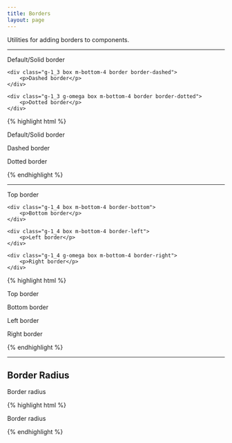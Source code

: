 ```yaml
---
title: Borders
layout: page
---
```


<p class="t-4">Utilities for adding borders to components.</p>

<hr />

<div class="container-m">
    <div class="g-1_3 box m-bottom-4 border">
        <p>Default/Solid border</p>
    </div>

    <div class="g-1_3 box m-bottom-4 border border-dashed">
        <p>Dashed border</p>
    </div>

    <div class="g-1_3 g-omega box m-bottom-4 border border-dotted">
        <p>Dotted border</p>
    </div>
</div>

{% highlight html %}
<div class="g-1_3 box m-bottom-4 border">
    <p>Default/Solid border</p>
</div>

<div class="g-1_3 box m-bottom-4 border border-dashed">
    <p>Dashed border</p>
</div>

<div class="g-1_3 g-omega box m-bottom-4 border border-dotted">
    <p>Dotted border</p>
</div>
{% endhighlight %}

<hr />

<div class="container-m">
    <div class="g-1_4 box m-bottom-4 border-top">
        <p>Top border</p>
    </div>

    <div class="g-1_4 box m-bottom-4 border-bottom">
        <p>Bottom border</p>
    </div>

    <div class="g-1_4 box m-bottom-4 border-left">
        <p>Left border</p>
    </div>

    <div class="g-1_4 g-omega box m-bottom-4 border-right">
        <p>Right border</p>
    </div>
</div>

{% highlight html %}
<div class="g-1_4 box m-bottom-4 border-top">
    <p>Top border</p>
</div>

<div class="g-1_4 box m-bottom-4 border-bottom">
    <p>Bottom border</p>
</div>

<div class="g-1_4 box m-bottom-4 border-left">
    <p>Left border</p>
</div>

<div class="g-1_4 g-omega box m-bottom-4 border-right">
    <p>Right border</p>
</div>
{% endhighlight %}

<hr />

<h2>Border Radius</h2>

<div class="box border u-border-radius m-bottom">
    <p>Border radius</p>
</div>

{% highlight html %}
<div class="box border u-border-radius">
    <p>Border radius</p>
</div>
{% endhighlight %}
